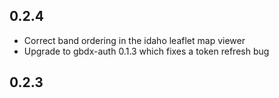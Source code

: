 0.2.4
-----
* Correct band ordering in the idaho leaflet map viewer
* Upgrade to gbdx-auth 0.1.3 which fixes a token refresh bug


0.2.3
-----
